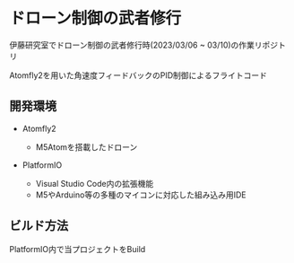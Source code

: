 # ドローン制御の武者修行

伊藤研究室でドローン制御の武者修行時(2023/03/06 ~ 03/10)の作業リポジトリ

Atomfly2を用いた角速度フィードバックのPID制御によるフライトコード

## 開発環境
- Atomfly2
    - M5Atomを搭載したドローン
    
- PlatformIO
    - Visual Studio Code内の拡張機能
    - M5やArduino等の多種のマイコンに対応した組み込み用IDE
    
## ビルド方法
PlatformIO内で当プロジェクトをBuild